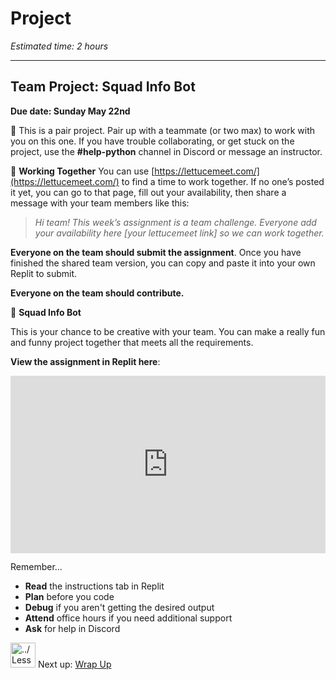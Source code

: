 # Project

_Estimated time: 2 hours_

---

## Team Project: Squad Info Bot

**Due date: Sunday May 22nd**

<aside>

👥 This is a pair project. Pair up with a teammate (or two max) to work with you on this one.
If you have trouble collaborating, or get stuck on the project, use the **#help-python** channel in Discord or message an instructor.

</aside>

<aside>

🏉 **Working Together**
You can use [https://lettucemeet.com/](https://lettucemeet.com/) to find a time to work together. If no one’s posted it yet, you can go to that page, fill out your availability, then share a message with your team members like this:

> _Hi team! This week’s assignment is a team challenge. Everyone add your availability here [your lettucemeet link] so we can work together._

**Everyone on the team should submit the assignment**. Once you have finished the shared team version, you can copy and paste it into your own Replit to submit.

**Everyone on the team should contribute.**

</aside>

<aside>

🤖 **Squad Info Bot**

This is your chance to be creative with your team. You can make a really fun and funny project together that meets all the requirements.

**View the assignment in Replit here**: <div style="position: relative; padding-bottom: 56.25%; height: 0;"><iframe src="https://replit.com/team/kibo-fpwp5/Assignment-4-Squad-Info-Bot" frameborder="0" webkitallowfullscreen mozallowfullscreen allowfullscreen style="position: absolute; top: 0; left: 0; width: 100%; height: 100%;"></iframe></div>

</aside>

Remember...

- **Read** the instructions tab in Replit
- **Plan** before you code
- **Debug** if you aren't getting the desired output
- **Attend** office hours if you need additional support
- **Ask** for help in Discord

<aside>

<img src="../Lesson%200%20Learning%20With%20Kibo%2032002756da8b4ed2a610df0347af2a08/man-in-hike.png" alt="../Lesson%200%20Learning%20With%20Kibo%2032002756da8b4ed2a610df0347af2a08/man-in-hike.png" width="40px" /> Next up: [Wrap Up](/future-proof-with-python/lists-and-loops/wrap-up.md)

</aside>
